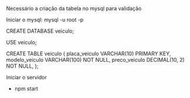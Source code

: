 Necessário a criação da tabela no mysql para validação

Iniciar o mysql: mysql -u root -p

CREATE DATABASE veiculo;

USE veiculo;

CREATE TABLE veiculo (
    placa_veiculo VARCHAR(10) PRIMARY KEY,
    modelo_veiculo VARCHAR(100) NOT NULL,
    preco_veiculo DECIMAL(10, 2) NOT NULL,
);

Iniciar o servidor
- npm start
